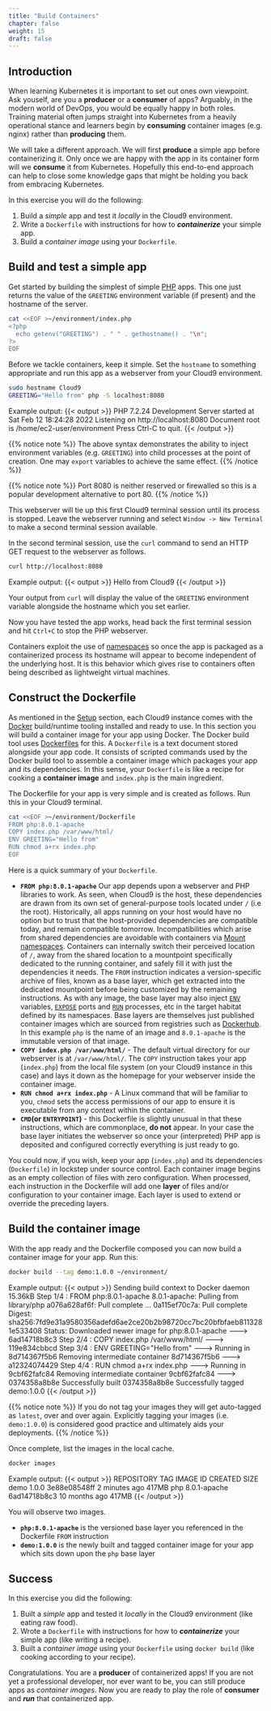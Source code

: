 ```yaml
---
title: "Build Containers"
chapter: false
weight: 15
draft: false
---
```


## Introduction

When learning Kubernetes it is important to set out ones own viewpoint.
Ask youself, are you a **producer** or a **consumer** of apps?
Arguably, in the modern world of DevOps, you would be equally happy in both roles.
Training material often jumps straight into Kubernetes from a heavily operational stance and learners begin by **consuming** container images (e.g. nginx) rather than **producing** them.

We will take a different approach.
We will first **produce** a simple app before containerizing it.
Only once we are happy with the app in its container form will we **consume** it from Kubernetes.
Hopefully this end-to-end approach can help to close some knowledge gaps that might be holding you back from embracing Kubernetes. 

In this exercise you will do the following:
1. Build a *simple* app and test it *locally* in the Cloud9 environment. 
2. Write a `Dockerfile` with instructions for how to ***containerize*** your simple app.
3. Build a *container image* using your `Dockerfile`.

## Build and test a simple app

Get started by building the simplest of simple [PHP](https://www.php.net/) apps.
This one just returns the value of the `GREETING` environment variable (if present) and the hostname of the server.
```bash
cat <<EOF >~/environment/index.php 
<?php
  echo getenv("GREETING") . " " . gethostname() . "\n";
?>
EOF
```

Before we tackle containers, keep it simple.
Set the `hostname` to something appropriate and run this app as a webserver from your Cloud9 environment.
```bash
sudo hostname Cloud9
GREETING="Hello from" php -S localhost:8080
```

Example output:
{{< output >}}
PHP 7.2.24 Development Server started at Sat Feb 12 18:24:28 2022
Listening on http://localhost:8080
Document root is /home/ec2-user/environment
Press Ctrl-C to quit.
{{< /output >}}


{{% notice note %}}
The above syntax demonstrates the ability to inject environment variables (e.g. `GREETING`) into child processes at the point of creation.
One may `export` variables to achieve the same effect.
{{% /notice %}}

{{% notice note %}}
Port 8080 is neither reserved or firewalled so this is a popular development alternative to port 80.
{{% /notice %}}

This webserver will tie up this first Cloud9 terminal session until its process is stopped.
Leave the webserver running and select `Window -> New Terminal` to make a second terminal session available.

In the second terminal session, use the `curl` command to send an HTTP GET request to the webserver as follows.
```bash
curl http://localhost:8080
```

Example output:
{{< output >}}
Hello from Cloud9
{{< /output >}}

Your output from `curl` will display the value of the `GREETING` environment variable alongside the hostname which you set earlier.

Now you have tested the app works, head back the first terminal session and hit `Ctrl+C` to stop the PHP webserver.

Containers exploit the use of [namespaces](https://en.wikipedia.org/wiki/Linux_namespaces) so once the app is packaged as a containerized process its hostname will appear to become independent of the underlying host.
It is this behavior which gives rise to containers often being described as lightweight virtual machines.

## Construct the Dockerfile

As mentioned in the [Setup](../011_setup) section, each Cloud9 instance comes with the [Docker](https://www.docker.com/) build/runtime tooling installed and ready to use.
In this section you will build a container image for your app using Docker.
The Docker build tool uses [Dockerfiles](https://docs.docker.com/engine/reference/builder/) for this.
A `Dockerfile` is a text document stored alongside your app code.
It consists of scripted commands used by the Docker build tool to assemble a container image which packages your app and its dependencies. In this sense, your `Dockerfile` is like a recipe for cooking a **container image** and `index.php` is the main ingredient.

The Dockerfile for your app is very simple and is created as follows. Run this in your Cloud9 terminal.
```bash
cat <<EOF >~/environment/Dockerfile 
FROM php:8.0.1-apache
COPY index.php /var/www/html/
ENV GREETING="Hello from"
RUN chmod a+rx index.php
EOF
```

Here is a quick summary of your `Dockerfile`.

- **`FROM php:8.0.1-apache`** Our app depends upon a webserver and PHP libraries to work.
As seen, when Cloud9 is the host, these dependencies are drawn from its own set of general-purpose tools located under `/` (i.e the root).
Historically, all apps running on your host would have no option but to trust that the host-provided dependencies are compatible today, and remain compatible tomorrow.
Incompatibilities which arise from shared dependencies are avoidable with containers via [Mount namespaces](https://en.wikipedia.org/wiki/Linux_namespaces#Mount_(mnt)).
Containers can internally switch their perceived location of `/`, away from the shared location to a mountpoint specifically dedicated to the running container, and safely fill it with just the dependencies it needs.
The `FROM` instruction indicates a version-specific archive of files, known as a base layer, which get extracted into the dedicated mountpoint before being customized by the remaining instructions.
As with any image, the base layer may also inject [`ENV`](https://docs.docker.com/engine/reference/builder/#env) variables,  [`EXPOSE`](https://docs.docker.com/engine/reference/builder/#expose) ports and [`RUN`](https://docs.docker.com/engine/reference/builder/#run) processes, etc in the target habitat defined by its namespaces.
Base layers are themselves just published container images which are sourced from registries such as [Dockerhub](https://hub.docker.com/).
In this example `php` is the name of an image and `8.0.1-apache` is the immutable version of that image.
- **`COPY index.php /var/www/html/`** - The default virtual directory for our webserver is at `/var/www/html/`.
The `COPY` instruction takes your app (`index.php`) from the local file system (on your Cloud9 instance in this case) and lays it down as the homepage for your webserver inside the container image.
- **`RUN chmod a+rx index.php`** - A Linux command that will be familiar to you, `chmod` sets the access permissions of our app to ensure it is executable from any context within the container.
- **`CMD`(or `ENTRYPOINT`)** - this Dockerfile is slightly unusual in that these instructions, which are commonplace, **do not** appear.
In your case the base layer initiates the webserver so once your (interpreted) PHP app is deposited and configured correctly everything is just ready to go.

You could now, if you wish, keep your app (`index.php`) and its dependencies (`Dockerfile`) in lockstep under source control.
Each container image begins as an empty collection of files with zero configuration.
When processed, each instruction in the Dockerfile will add one **layer** of files and/or configuration to your container image.
Each layer is used to extend or override the preceding layers.

## Build the container image

With the app ready and the Dockerfile composed you can now build a container image for your app. Run this:
```bash
docker build --tag demo:1.0.0 ~/environment/
```

Example output:
{{< output >}}
Sending build context to Docker daemon  15.36kB
Step 1/4 : FROM php:8.0.1-apache
8.0.1-apache: Pulling from library/php
a076a628af6f: Pull complete 
... 
0a115ef70c7a: Pull complete 
Digest: sha256:7fd9e31a9580356adefd6ae2ce20b2b98720cc7bc20bfbfaeb8113281e533408
Status: Downloaded newer image for php:8.0.1-apache
 ---> 6ad14718b8c3
Step 2/4 : COPY index.php /var/www/html/
 ---> 119e834cbbcd
Step 3/4 : ENV GREETING="Hello from"
 ---> Running in 8d714367f5b6
Removing intermediate container 8d714367f5b6
 ---> a12324074429
Step 4/4 : RUN chmod a+rx index.php
 ---> Running in 9cbf62fafc84
Removing intermediate container 9cbf62fafc84
 ---> 0374358a8b8e
Successfully built 0374358a8b8e
Successfully tagged demo:1.0.0
{{< /output >}}

{{% notice note %}}
If you do not tag your images they will get auto-tagged as `latest`, over and over again.
Explicitly tagging your images (i.e. `demo:1.0.0`) is considered good practice and ultimately aids your deployments.
{{% /notice %}}

Once complete, list the images in the local cache.
```bash
docker images
```

Example output:
{{< output >}}
REPOSITORY   TAG            IMAGE ID       CREATED         SIZE
demo         1.0.0          3e88e08548ff   2 minutes ago   417MB
php          8.0.1-apache   6ad14718b8c3   10 months ago   417MB
{{< /output >}}

You will observe two images.

- **`php:8.0.1-apache`** is the versioned base layer you referenced in the Dockerfile `FROM` instruction
- **`demo:1.0.0`** is the newly built and tagged container image for your app which sits down upon the `php` base layer

## Success

In this exercise you did the following:
1. Built a *simple* app and tested it *locally* in the Cloud9 environment (like eating raw food).
2. Wrote a `Dockerfile` with instructions for how to ***containerize*** your simple app (like writing a recipe).
3. Built a *container image* using your `Dockerfile` using `docker build` (like cooking according to your recipe).

Congratulations. You are a **producer** of containerized apps! If you are not yet a professional developer, nor ever want to be, you can still produce apps as *container images*.
Now you are ready to play the role of **consumer** and ***run*** that containerized app.

